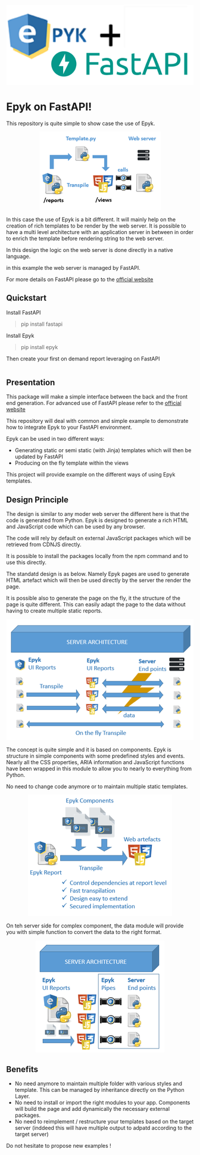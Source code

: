
![](https://raw.githubusercontent.com/epykure/epyk-fastapi/master/static/images/logo.ico)


# Epyk on FastAPI!

This repository is quite simple to show case the use of Epyk.

<div align="center" >
    <img src="https://github.com/marlyk/epyk-uvicorn/blob/master/static/images/details.PNG?raw=true">
</div>

In this case the use of Epyk is a bit different. It will mainly help on the creation of rich templates to be render by the web server.
It is possible to have a multi level architecture with an application server in between in order to enrich the template before 
rendering string to the web server.

In this design the logic on the web server is done directly in a native language.

in this example the web server is managed by FastAPI.

For more details on FastAPI please go to the [official website](https://fastapi.tiangolo.com/)

## Quickstart

Install FastAPI

> pip install fastapi

Install Epyk

> pip install epyk

Then create your first on demand report leveraging on FastAPI
```py

```

## Presentation
This package will make a simple interface between the back and the front end generation.
For advanced use of FastAPI please refer to the [official website](https://fastapi.tiangolo.com/)

This repository will deal with common and simple example to demonstrate how to integrate Epyk to your FastAPI environment.

Epyk can be used in two different ways:

- Generating static or semi static (with Jinja) templates which will then be updated by FastAPI
- Producing on the fly template within the views

This project will provide example on the different ways of using Epyk templates.

## Design Principle
The design is similar to any moder web server the different here is that the code is generated from Python.
Epyk is designed to generate a rich HTML and JavaScript code which can be used by any browser.

The code will rely by default on external JavaScript packages which will be retrieved from CDNJS directly.

It is possible to install the packages locally from the npm command and to use this directly.

The standatd design is as below. Namely Epyk pages are used to generate HTML artefact which will then be used directly by the 
server the render the page.

It is possible also to generate the page on the fly, it the structure of the page is quite different.
This can easily adapt the page to the data without having to create multiple static reports.

<div align="center" >
    <img src="https://github.com/epykure/epyk-fastapi/blob/master/static/images/server_archi_1.PNG?raw=truee">
</div>

The concept is quite simple and it is based on components. Epyk is structure in simple components with some predefined styles and events.
Nearly all the CSS properties, ARIA information and JavaScript functions have been wrapped in this module to allow you to nearly to everything from Python.

No need to change code anymore or to maintain multiple static templates.
 
<div align="center" >
    <img src="https://github.com/epykure/epyk-fastapi/blob/master/static/images/server_archi_2.PNG?raw=true">
</div>


On teh server side for complex component, the data module will provide you with simple function to convert the data to the right format.

<div align="center" >
    <img src="https://github.com/epykure/epyk-fastapi/blob/master/static/images/server_archi_3.PNG?raw=true">
</div>

## Benefits

- No need anymore to maintain multiple folder with various styles and template. This can be managed by inheritance directly on the Python Layer.
- No need to install or import the right modules to your app. Components will build the page and add dynamically the necessary external packages.
- No need to reimplement / restructure your templates based on the target server (inddeed this will have multiple output to adpatd according to the target server)



Do not hesitate to propose new examples !